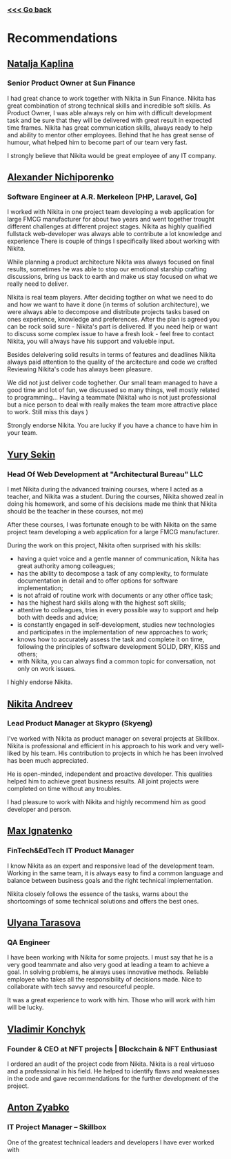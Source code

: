 ### [<<< Go back](https://github.com/fuchkona)

# Recommendations

## [Natalja Kaplina](https://www.linkedin.com/in/natalja-kaplina-278b02137/)

### Senior Product Owner at Sun Finance

I had great chance to work together with Nikita in Sun Finance.
Nikita has great combination of strong technical skills and incredible soft skills. 
As Product Owner, I was able always rely on him with difficult development task and be sure that they will be delivered with great result in expected time frames.
Nikita has great communication skills, always ready to help and ability to mentor other employees. Behind that he has great sense of humour, what helped him to become part of our team very fast.

I strongly believe that Nikita would be great employee of any IT company.

## [Alexander Nichiporenko](https://www.linkedin.com/in/alexander-nichiporenko-6092691a9/)

### Software Engineer at A.R. Merkeleon [PHP, Laravel, Go]

I worked with Nikita in one project team developing a web application for large FMCG manufacturer for about two years
and went together trought different challenges at different project stages. Nikita as highly qualified fullstack
web-developer was always able to contribute a lot knowledge and experience There is couple of things I specifically
liked about working with Nikita.

While planning a product architecture Nikita was always focused on final results, sometimes he was able to stop our
emotional starship crafting discussions, bring us back to earth and make us stay focused on what we really need to
deliver.

NIkita is real team players. After deciding togther on what we need to do and how we want to have it done (in terms of
solution architecture), we were always able to decompose and distribute projects tasks based on ones experience,
knowledge and preferences. After the plan is agreed you can be rock solid sure - Nikita's part is delivered. If you need
help or want to discuss some complex issue to have a fresh look - feel free to contact Nikita, you will always have his
support and valueble input.

Besides deleivering solid results in terms of features and deadlines Nikita always paid attention to the quality of the
arcitecture and code we crafted Reviewing Nikita's code has always been pleasure.

We did not just deliver code toghether. Our small team managed to have a good time and lot of fun, we discussed so many
things, well mostly related to programming... Having a teammate (Nikita) who is not just professional but a nice person
to deal with really makes the team more attractive place to work. Still miss this days )

Strongly endorse Nikita. You are lucky if you have a chance to have him in your team.

## [Yury Sekin](https://www.linkedin.com/in/yury-sekin-6b876630/)

### Head Of Web Development at "Architectural Bureau" LLC

I met Nikita during the advanced training courses, where I acted as a teacher, and Nikita was a student. During the
courses, Nikita showed zeal in doing his homework, and some of his decisions made me think that Nikita should be the
teacher in these courses, not me)

After these courses, I was fortunate enough to be with Nikita on the same project team developing a web application for
a large FMCG manufacturer.

During the work on this project, Nikita often surprised with his skills:

- having a quiet voice and a gentle manner of communication, Nikita has great authority among colleagues;
- has the ability to decompose a task of any complexity, to formulate documentation in detail and to offer options for
  software implementation;
- is not afraid of routine work with documents or any other office task;
- has the highest hard skills along with the highest soft skills;
- attentive to colleagues, tries in every possible way to support and help both with deeds and advice;
- is constantly engaged in self-development, studies new technologies and participates in the implementation of new
  approaches to work;
- knows how to accurately assess the task and complete it on time, following the principles of software development
  SOLID, DRY, KISS and others;
- with Nikita, you can always find a common topic for conversation, not only on work issues.

I highly endorse Nikita.

## [Nikita Andreev](https://www.linkedin.com/in/andreev-nv/)

### Lead Product Manager at Skypro (Skyeng)

I've worked with Nikita as product manager on several projects at Skillbox. Nikita is professional and efficient in his
approach to his work and very well-liked by his team. His contribution to projects in which he has been involved has
been much appreciated.

He is open-minded, independent and proactive developer. This qualities helped him to achieve great business results. All
joint projects were completed on time without any troubles.

I had pleasure to work with Nikita and highly recommend him as good developer and person.

## [Max Ignatenko](https://www.linkedin.com/in/max-ignatenko/)

### FinTech&EdTech IT Product Manager

I know Nikita as an expert and responsive lead of the development team. Working in the same team, it is always easy to
find a common language and balance between business goals and the right technical implementation.

Nikita closely follows the essence of the tasks, warns about the shortcomings of some technical solutions and offers the
best ones.

## [Ulyana Tarasova](https://www.linkedin.com/in/ulyana-tarasova-320966200/)

### QA Engineer

I have been working with Nikita for some projects. I must say that he is a very good teammate and also very good at
leading a team to achieve a goal. In solving problems, he always uses innovative methods. Reliable employee who takes
all the responsibility of decisions made. Nice to collaborate with tech savvy and resourceful people.

It was a great experience to work with him. Those who will work with him will be lucky.

## [Vladimir Konchyk](https://www.linkedin.com/in/vkonchyk/)

### Founder & CEO at NFT projects | Blockchain & NFT Enthusiast

I ordered an audit of the project code from Nikita. Nikita is a real virtuoso and a professional in his field. He helped
to identify flaws and weaknesses in the code and gave recommendations for the further development of the project.

## [Anton Zyabko](https://www.linkedin.com/in/%D0%B0%D0%BD%D1%82%D0%BE%D0%BD-%D0%B7%D1%8F%D0%B1%D0%BA%D0%BE-85a97b180/)

### IT Project Manager – Skillbox

One of the greatest technical leaders and developers I have ever worked with
